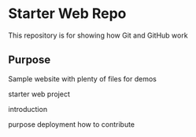 # Starter Web Repo

This repository is for showing how Git and GitHub work

## Purpose

Sample website with plenty of files for demos


 starter web project
 
 introduction 
 
 purpose
deployment 
 how to contribute
